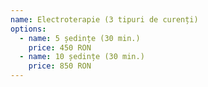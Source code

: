 ```yaml
---
name: Electroterapie (3 tipuri de curenți)
options:
  - name: 5 ședințe (30 min.)
    price: 450 RON
  - name: 10 ședințe (30 min.)
    price: 850 RON 
---
```

